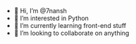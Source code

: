 - 👋 Hi, I’m @7nansh
- 👀 I’m interested in Python
- 🌱 I’m currently learning front-end stuff
- 💞️ I’m looking to collaborate on anything


<!---
7nansh/7nansh is a ✨ special ✨ repository because its `README.md` (this file) appears on your GitHub profile.
You can click the Preview link to take a look at your changes.
--->

